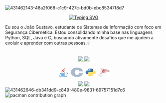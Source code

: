 <img width="2999" height="525" alt="431462143-48a2f068-c1c9-427c-bd0b-ebc85347f8d7" src="https://github.com/user-attachments/assets/284175cd-5e5b-4e4c-b95e-a4d8dd2f3664" />

<p align="center">
  <a href="https://git.io/typing-svg">
    <img src="https://readme-typing-svg.demolab.com?font=Fira+Code&weight=600&size=25&pause=1000&color=ffffff&random=false&width=435&height=40&lines=Ol%C3%A1%2C+eu+sou+Jo%C3%A3o+Gustavo!+%E2%98%95%F0%9F%92%BB%F0%9F%8C%9F" alt="Typing SVG">
  </a>
</p>

<div> 
Eu sou o João Gustavo, estudante de Sistemas de Informação com foco em Segurança Cibernética. Estou consolidando minha base nas linguagens Python, SQL, Java e C, buscando ativamente desafios que me ajudem a evoluir e aprender com outras pessoas.💡</br></br></br>
</div>

<div align="center">
  <a href="https://github.com/joaogust">
    <img height="150em" src="https://github-readme-stats-sigma-five.vercel.app/api?username=joaogust&show_icons=true&theme=dark&include_all_commits=true&count_private=true"/>
    <img height="150em" src="https://github-readme-stats-sigma-five.vercel.app/api/top-langs/?username=joaogust&layout=compact&langs_count=7&theme=dark"/>
  </a>
</div>
    
  <div style="display: inline_block" align="center"><br>
  <img align="center" alt="Java" height="30" width="40" src="https://raw.githubusercontent.com/devicons/devicon/master/icons/java/java-original.svg">
  <img align="center" alt="C" height="30" width="40" src="https://raw.githubusercontent.com/devicons/devicon/master/icons/c/c-original.svg">
  <img align="center" alt="Python" height="30" width="40" src="https://raw.githubusercontent.com/devicons/devicon/master/icons/python/python-original.svg">
  <img align="center" alt="SQL Server" height="30" width="40" src="https://raw.githubusercontent.com/devicons/devicon/master/icons/microsoftsqlserver/microsoftsqlserver-original.svg">
</div>


  <p></p>
  <div align="center"> 
  <a href="https://www.linkedin.com/in/joão-gustavo-dos-santos/"><img src="https://img.shields.io/badge/-LinkedIn-%230077B5?style=for-the-badge&logo=linkedin&logoColor=white"></a> 
  <a href = "mailto:joaogustavodossantoss@gmail.com"><img src="https://img.shields.io/badge/-Gmail-%23333?style=for-the-badge&logo=gmail&logoColor=white"></a>
 
</div>

<img width="3000" height="611" alt="431462646-db341dd9-c849-480e-9831-69757151d7c6" src="https://github.com/user-attachments/assets/10638f98-5c25-409e-87e5-aca68ee192c8" />

<picture>
  <source media="(prefers-color-scheme: dark)" srcset="https://raw.githubusercontent.com/joaogust/joaogust/output/pacman-contribution-graph-dark.svg">
  <source media="(prefers-color-scheme: light)" srcset="https://raw.githubusercontent.com/joaogust/joaogust/output/pacman-contribution-graph.svg">
  <img alt="pacman contribution graph" src="https://raw.githubusercontent.com/joaogust/joaogust/output/pacman-contribution-graph.svg">
</picture>
